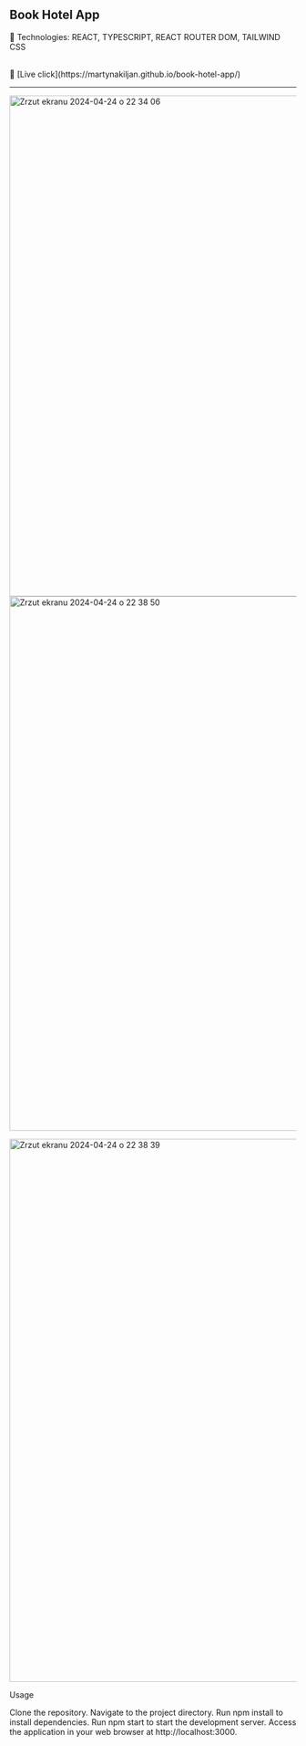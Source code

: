 <h2>Book Hotel App </h2>



🔶 Technologies: REACT, TYPESCRIPT, REACT ROUTER DOM, TAILWIND CSS

<br>
🔶 [Live click](https://martynakiljan.github.io/book-hotel-app/) 

-------



<img width="878" alt="Zrzut ekranu 2024-04-24 o 22 34 06" src="https://github.com/martynakiljan/book-hotel-app/assets/59742201/c953d177-5d1f-4d82-afe0-8efdfb92991d"><img width="937" alt="Zrzut ekranu 2024-04-24 o 22 38 50" src="https://github.com/martynakiljan/book-hotel-app/assets/59742201/0595798d-3c8f-4c8d-a83b-abb0e5136673">


<img width="952" alt="Zrzut ekranu 2024-04-24 o 22 38 39" src="https://github.com/martynakiljan/book-hotel-app/assets/59742201/0a2aa56b-0225-4e28-aa0d-bb177babf600">





Usage

Clone the repository.
Navigate to the project directory.
Run npm install to install dependencies.
Run npm start to start the development server.
Access the application in your web browser at http://localhost:3000.

